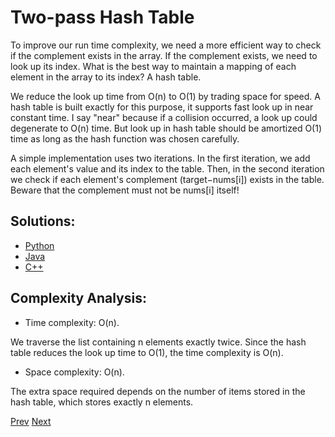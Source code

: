 # Two-pass Hash Table

To improve our run time complexity, we need a more efficient way to check if the complement exists in the array. If the complement exists, we need to look up its index. What is the best way to maintain a mapping of each element in the array to its index? A hash table.

We reduce the look up time from O(n) to O(1) by trading space for speed. A hash table is built exactly for this purpose, it supports fast look up in near constant time. I say "near" because if a collision occurred, a look up could degenerate to O(n) time. But look up in hash table should be amortized O(1) time as long as the hash function was chosen carefully.

A simple implementation uses two iterations. In the first iteration, we add each element's value and its index to the table. Then, in the second iteration we check if each element's complement (target−nums[i]) exists in the table. Beware that the complement must not be nums[i] itself!

## Solutions:

* [Python](./solution2.py)
* [Java](./solution2.java)
* [C++](./solution2.cpp)

## Complexity Analysis:

* Time complexity: O(n).

We traverse the list containing n elements exactly twice. Since the hash table reduces the look up time to O(1), the time complexity is O(n).

* Space complexity: O(n).

The extra space required depends on the number of items stored in the hash table, which stores exactly n elements.

[Prev](solution1.md) [Next](solution3.md)